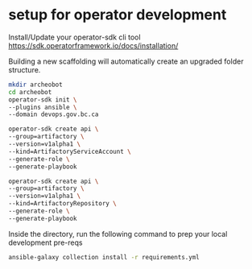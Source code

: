 # setup for operator development

Install/Update your operator-sdk cli tool
https://sdk.operatorframework.io/docs/installation/

Building a new scaffolding will automatically create an upgraded folder structure.

``` bash
mkdir archeobot
cd archeobot
operator-sdk init \
--plugins ansible \
--domain devops.gov.bc.ca

operator-sdk create api \
--group=artifactory \
--version=v1alpha1 \
--kind=ArtifactoryServiceAccount \
--generate-role \
--generate-playbook

operator-sdk create api \
--group=artifactory \
--version=v1alpha1 \
--kind=ArtifactoryRepository \
--generate-role \
--generate-playbook
```

Inside the directory, run the following command to prep your local development pre-reqs
``` bash
ansible-galaxy collection install -r requirements.yml
```


